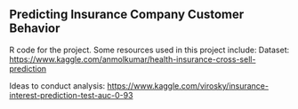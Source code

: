 ## Predicting Insurance Company Customer Behavior

R code for the project. Some resources used in this project include:
Dataset: https://www.kaggle.com/anmolkumar/health-insurance-cross-sell-prediction

Ideas to conduct analysis: https://www.kaggle.com/virosky/insurance-interest-prediction-test-auc-0-93
